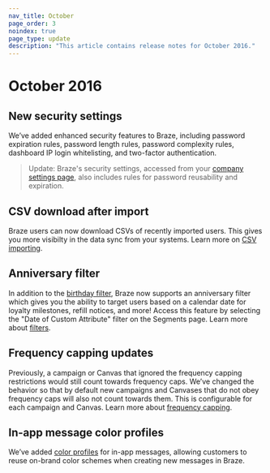 ```yaml
---
nav_title: October
page_order: 3
noindex: true
page_type: update
description: "This article contains release notes for October 2016."
---
```


# October 2016

## New security settings
We’ve added enhanced security features to Braze, including password expiration rules, password length rules, password complexity rules, dashboard IP login whitelisting, and two-factor authentication.

> Update: Braze's security settings, accessed from your [company settings page](https://dashboard-01.braze.com/company_settings/company_settings), also includes rules for password reusability and expiration.

## CSV download after import
Braze users can now download CSVs of recently imported users. This gives you more visibilty in the data sync from your systems. Learn more on [CSV importing]({{site.baseurl}}/user_guide/data_and_analytics/user_data_collection/user_import/).

## Anniversary filter
In addition to the [birthday filter]({{site.baseurl}}/user_guide/Engagement_Tools/Segments/Segmentation_Filters/), Braze now supports an anniversary filter which gives you the ability to target users based on a calendar date for loyalty milestones, refill notices, and more! Access this feature by selecting the "Date of Custom Attribute" filter on the Segments page. Learn more about [filters]({{site.baseurl}}/user_guide/engagement_tools/segments/segmentation_filters/#segmentation-filters).

## Frequency capping updates
Previously, a campaign or Canvas that ignored the frequency capping restrictions would still count towards frequency caps. We’ve changed the behavior so that by default new campaigns and Canvases that do not obey frequency caps will also not count towards them. This is configurable for each campaign and Canvas. Learn more about [frequency capping]({{site.baseurl}}/user_guide/engagement_tools/campaigns/testing_and_more/rate-limiting/#frequency-capping).

## In-app message color profiles
We’ve added [color profiles]({{site.baseurl}}/user_guide/message_building_by_channel/in-app_messages/customize/#color-profile) for in-app messages, allowing customers to reuse on-brand color schemes when creating new messages in Braze.
